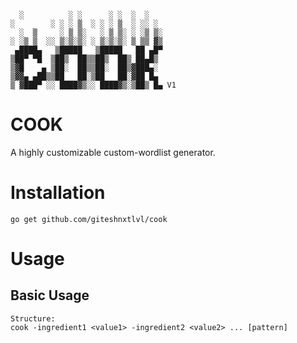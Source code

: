 ```

  ░          ░ ░      ░ ░  ░  ░
░        ░ ░ ░ ▒  ░ ░ ░ ▒  ░ ░░ ░
  ░  ▒     ░ ▒ ▒░   ░ ▒ ▒░ ░ ░▒ ▒░
░ ░▒ ▒  ░░ ▒░▒░▒░ ░ ▒░▒░▒░ ▒ ▒▒ ▓▒
 ▄████▄   ▒█████   ▒█████   ██ ▄█▀
▒██▀ ▀█  ▒██▒  ██▒▒██▒  ██▒ ██▄█▒
▒▓█    ▄ ▒██░  ██▒▒██░  ██▒▓███▄░
▒▓▓▄ ▄██▒▒██   ██░▒██   ██░▓██ █▄
▒ ▓███▀ ░░ ████▓▒░░ ████▓▒░▒██▒ █▄ V1

```
# COOK
A highly customizable custom-wordlist generator.

# Installation
```
go get github.com/giteshnxtlvl/cook
```

# Usage
## Basic Usage
```
Structure:
cook -ingredient1 <value1> -ingredient2 <value2> ... [pattern]
```
